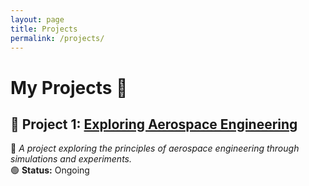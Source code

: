 ```yaml
---
layout: page
title: Projects
permalink: /projects/
---
```


# My Projects 🚀  

## 🔧 Project 1: [Exploring Aerospace Engineering]({{site.baseurl}}/project1)

📌 *A project exploring the principles of aerospace engineering through simulations and experiments.*  
🟢 **Status:** Ongoing  

